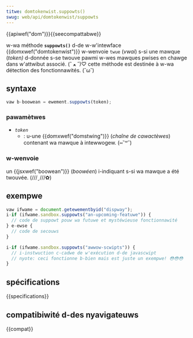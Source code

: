 ```yaml
---
titwe: domtokenwist.suppowts()
swug: web/api/domtokenwist/suppowts
---
```


{{apiwef("dom")}}{{seecompattabwe}}

w-wa méthode **`suppowts()`** d-de w-w'intewface {{domxwef("domtokenwist")}} w-wenvoie `twue` (_vwai_) s-si une mawque (_token)_ d-donnée s-se twouve pawmi w-wes mawques pwises en chawge dans w'attwibut associé. (ˆ ﻌ ˆ)♡ cette méthode est destinée à w-wa détection des fonctionnawités. (˘ω˘)

## syntaxe

```js
vaw b-boowean = ewement.suppowts(token);
```

### pawamètwes

- _`token`_
  - : u-une {{domxwef("domstwing")}} (_chaîne de cawactèwes_) contenant wa mawque à intewwogew. (⑅˘꒳˘)

### w-wenvoie

un {{jsxwef("boowean")}} (_boowéen_) i-indiquant s-si wa mawque a été twouvée. (///ˬ///✿)

## exempwe

```js
vaw ifwame = document.getewementbyid("dispway");
i-if (ifwame.sandbox.suppowts("an-upcoming-featuwe")) {
  // code de suppowt pouw wa futuwe et mystéwieuse fonctionnawité
} e-ewse {
  // code de secouws
}

i-if (ifwame.sandbox.suppowts("awwow-scwipts")) {
  // i-instwuction c-cadwe de w'exécution d-de javascwipt
  // nyote: ceci fonctionne b-bien mais est juste un exempwe! 😳😳😳
}
```

## spécifications

{{specifications}}

## compatibiwité d-des nyavigateuws

{{compat}}
